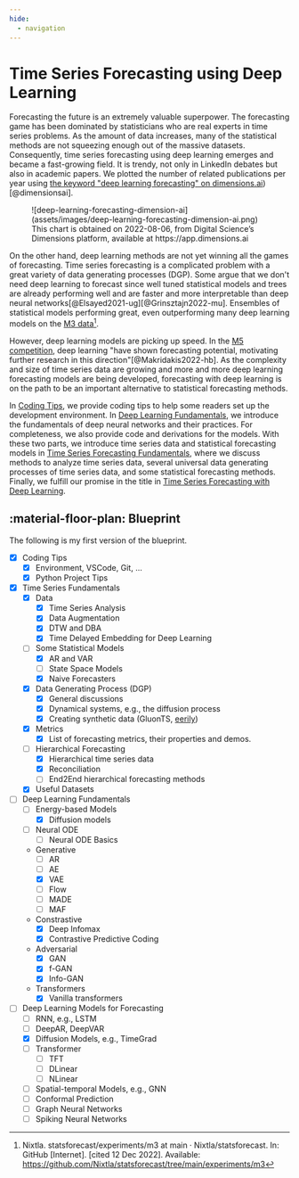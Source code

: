 ```yaml
---
hide:
  - navigation
---
```


# Time Series Forecasting using Deep Learning

Forecasting the future is an extremely valuable superpower. The forecasting game has been dominated by statisticians who are real experts in time series problems. As the amount of data increases, many of the statistical methods are not squeezing enough out of the massive datasets. Consequently, time series forecasting using deep learning emerges and became a fast-growing field. It is trendy, not only in LinkedIn debates but also in academic papers. We plotted the number of related publications per year using [the keyword "deep learning forecasting" on dimensions.ai](https://app.dimensions.ai/analytics/publication/overview/timeline?search_mode=content&search_text=deep%20learning%20forecasting&search_type=kws&search_field=full_search&year_from=2015&year_to=2021)) [@dimensionsai].

<figure markdown>
  ![deep-learning-forecasting-dimension-ai](assets/images/deep-learning-forecasting-dimension-ai.png)
  <figcaption>This chart is obtained on 2022-08-06, from Digital Science’s Dimensions platform, available at https://app.dimensions.ai</figcaption>
</figure>

On the other hand, deep learning methods are not yet winning all the games of forecasting. Time series forecasting is a complicated problem with a great variety of data generating processes (DGP). Some argue that we don't need deep learning to forecast since well tuned statistical models and trees are already performing well and are faster and more interpretable than deep neural networks[@Elsayed2021-ug][@Grinsztajn2022-mu]. Ensembles of statistical models performing great, even outperforming many deep learning models on the [M3 data](https://forecasters.org/resources/time-series-data/m3-competition/)[^nixtla-m3-ensemble].

However, deep learning models are picking up speed. In the [M5 competition](https://mofc.unic.ac.cy/m5-competition/), deep learning "have shown forecasting potential, motivating further research in this direction"[@Makridakis2022-hb]. As the complexity and size of time series data are growing and more and more deep learning forecasting models are being developed, forecasting with deep learning is on the path to be an important alternative to statistical forecasting methods.

In [Coding Tips](engineering/index.md), we provide coding tips to help some readers set up the development environment. In [Deep Learning Fundamentals](deep-learning-fundamentals/index.md), we introduce the fundamentals of deep neural networks and their practices. For completeness, we also provide code and derivations for the models. With these two parts, we introduce time series data and statistical forecasting models in [Time Series Forecasting Fundamentals](time-series/index.md), where we discuss methods to analyze time series data, several universal data generating processes of time series data, and some statistical forecasting methods. Finally, we fulfill our promise in the title in [Time Series Forecasting with Deep Learning](time-series-deep-learning/index.md).


## :material-floor-plan: Blueprint

The following is my first version of the blueprint.

- [x] Coding Tips
    - [x] Environment, VSCode, Git, ...
    - [x] Python Project Tips
- [x] Time Series Fundamentals
    - [x] Data
        - [x] Time Series Analysis
        - [x] Data Augmentation
        - [x] DTW and DBA
        - [x] Time Delayed Embedding for Deep Learning
    - [ ] Some Statistical Models
        - [x] AR and VAR
        - [ ] State Space Models
        - [x] Naive Forecasters
    - [x] Data Generating Process (DGP)
        - [x] General discussions
        - [x] Dynamical systems, e.g., the diffusion process
        - [x] Creating synthetic data (GluonTS, [eerily](https://github.com/emptymalei/eerily))
    - [x] Metrics
        - [x] List of forecasting metrics, their properties and demos.
    - [ ] Hierarchical Forecasting
        - [x] Hierarchical time series data
        - [x] Reconciliation
        - [ ] End2End hierarchical forecasting methods
    - [x] Useful Datasets
- [ ] Deep Learning Fundamentals
    - [ ] Energy-based Models
        - [x] Diffusion models
    - [ ]  Neural ODE
        - [ ] Neural ODE Basics
    - Generative
        - [ ] AR
        - [ ] AE
        - [x] VAE
        - [ ] Flow
        - [ ] MADE
        - [ ] MAF
    - Constrastive
        - [x] Deep Infomax
        - [x] Contrastive Predictive Coding
    - Adversarial
        - [x] GAN
        - [x] f-GAN
        - [x] Info-GAN
    - Transformers
        - [x] Vanilla transformers
- [ ] Deep Learning Models for Forecasting
    - [ ] RNN, e.g., LSTM
    - [ ] DeepAR, DeepVAR
    - [x] Diffusion Models, e.g., TimeGrad
    - [ ] Transformer
        - [ ] TFT
        - [ ] DLinear
        - [ ] NLinear
    - [ ] Spatial-temporal Models, e.g., GNN
    - [ ] Conformal Prediction
    - [ ] Graph Neural Networks
    - [ ] Spiking Neural Networks

[^nixtla-m3-ensemble]: Nixtla. statsforecast/experiments/m3 at main · Nixtla/statsforecast. In: GitHub [Internet]. [cited 12 Dec 2022]. Available: https://github.com/Nixtla/statsforecast/tree/main/experiments/m3
